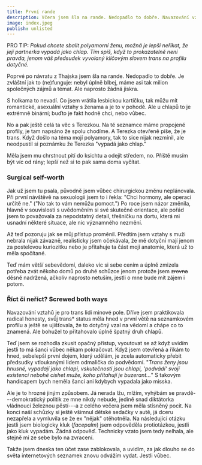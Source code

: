 ```yaml
---
title: První rande
description: Včera jsem šla na rande. Nedopadlo to dobře. Navazování vztahů je minové pole.
image: index.jpeg
publish: unlisted
---
```


<aside class="pull-right">

PRO TIP: *Pokud chcete sbalit polyamorní ženu, možná je lepší neříkat, že její partnerka vypadá jako chlap. Tím spíš, když to prokazatelně není pravda, jenom váš předsudek vyvolaný klíčovým slovem trans na profilu dotyčné.*

</aside> 

Poprvé po návratu z Thajska jsem šla na rande. Nedopadlo to dobře. Je zvláštní jak to (ne)funguje: nebyl úplně blbej, máme asi tak milion společných zájmů a témat. Ale naprosto žádná jiskra.

S holkama to nevadí. Co jsem vrátila lesbickou kartičku, tak můžu mít romantické, asexuální vztahy s ženama a je to v pohodě. Ale u chlapů to je extrémně binární; buďto je fakt hodně chci, nebo vůbec.

No a pak ještě celá ta věc s Terezkou. Na té seznamce máme propojené profily, je tam napsáno že spolu chodíme. A Terezka otevřeně píše, že je trans. Když došlo na téma mojí polyamory, tak to sice nijak nezmínil, ale neodpustil si poznámku že Terezka "vypadá jako chlap."

Měla jsem mu chrstnout pití do ksichtu a odejít středem, no. Příště musím být víc od rány; lepší než si to pak sama doma vyčítat.

### Surgical self-worth

Jak už jsem tu psala, původně jsem vůbec chirurgickou změnu neplánovala. Při první návštěvě na sexuologii jsem to i řekla: "Chci hormony, ale operaci určitě ne." ("No tak to vám nemůžu pomoct.") Po roce jsem názor změnila, hlavně v souvislosti s uvědoměním si své skutečné orientace, ale pořád jsem to považovala za nepodstatný detail, třešničku na dortu, která mi usnadní některé situace, ale nic významného nezmění. 

Až teď pozoruju jak se můj přístup proměnil. Předtím jsem vztahy s muži nebrala nijak závazně, realisticky jsem očekávala, že mě dotyční mají jenom za postelovou kuriozitku nebo je přitahuje ta část mojí anatomie, která už to měla spočítané.

Teď mám větší sebevědomí, daleko víc si sebe cením a úplně zmizela potřeba zvát někoho domů po druhé schůzce jenom protože jsem <s>zrovna</s> děsně nadržená, ačkoliv naprosto netuším, jestli o mne bude mít zájem i potom.

### Říct či neříct? Screwed both ways

Navazování vztahů je pro trans lidi minové pole. Dříve jsem praktikovala radical honesty, svůj trans* status měla hned v první větě na seznamkovém profilu a ještě se ujišťovala, že to dotyčný vzal na vědomí a chápe co to znamená. Ale bohužel to přitahovalo úplně špatný druh chlapů.

Teď jsem se rozhodla zkusit opačný přístup, vyoutovat se až když uvidím jestli to má šanci vůbec někam pokračovat. Když jsem otevřená a říkám to hned, sebelepší první dojem, který udělám, je zcela automaticky přebit předsudky vtloukanými lidem odmalička do podvědomí. "*Trans ženy jsou hnusné, vypadají jako chlapi, vskutečnosti jsou chlapi, 'podvádí' svojí existencí nebohé cishet muže, koho přitahují je buzerant...*" S takovým handicapem bych neměla šanci ani kdybych vypadala jako misska.

Ale je to hrozné jiným způsobem. Já nerada lžu, mlžím, vyhýbám se pravdě---demokratický politik ze mne nikdy nebude, jedině snad diktátorka vládnoucí železnou pěstí---a z celého večera jsem měla stísněný pocit. Na konci naší schůzky si ještě všimnul dětské sedačky v autě, já dceru nezapřela a vymluvila se že ex "nějak" otěhotněla. Na následující otázku jestli jsem biologicky kluk (*facepalm*) jsem odpověděla protiotázkou, jestli jako kluk vypadám. Žádná odpověď. Technicky vzato jsem tedy nelhala, ale stejně mi ze sebe bylo na zvracení.

Takže jsem dneska ten účet zase zablokovala, a uvidím, za jak dlouho se do světa internetových seznamek znovu odvážím vydat. Jestli vůbec.